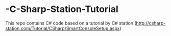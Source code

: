 # -C-Sharp-Station-Tutorial
This repo contains C# code based on a tutorial by C# station (http://csharp-station.com/Tutorial/CSharp/SmartConsoleSetup.aspx)
